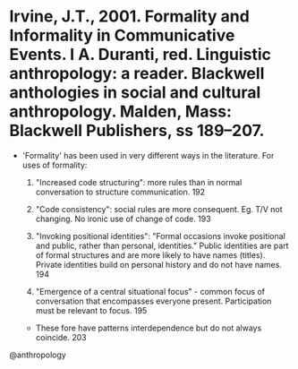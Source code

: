 # Irvine, J.T., 2001. Formality and Informality in Communicative Events.  I A. Duranti, red. Linguistic anthropology: a reader. Blackwell anthologies in social and cultural anthropology. Malden, Mass: Blackwell Publishers, ss 189–207.

- 'Formality' has been used in very different ways in the literature. For uses of formality:

  1. "Increased code structuring": more rules than in normal conversation to structure communication. 192

  2. "Code consistency": social rules are more consequent. Eg. T/V not changing. No ironic use of change of code. 193

  3. "Invoking positional identities": "Formal occasions invoke positional and public, rather than personal, identities." Public identities are part of formal structures and are more likely to have names (titles). Private identities build on personal history and do not have names. 194

  4. "Emergence of a central situational focus" - common focus of conversation that encompasses everyone present. Participation must be relevant to focus. 195

  - These fore have patterns interdependence but do not always coincide. 203

@anthropology

